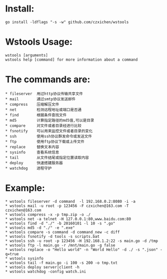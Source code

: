 # Install:
	go install -ldflags "-s -w" github.com/czxichen/wstools

# Wstools Usage:
	wstools [arguments]
	wstools help [command] for more information about a command

# The commands are:
	* fileserver  用过http协议传输共享文件
	* mail        通过smtp协议发送邮件
	* compress    压缩解压文件
	* net         检测远程地址或端口是否通
	* find        根据条件查找文件
	* md5         计算指定路径的md5值,可以是目录
	* compare     对文件或者目录经进行比较
	* fsnotify    可以用来监控文件或者目录的变化
	* ssh         使用ssh协议群发命令或发送文件
	* ftp         使用ftp协议下载或上传文件
	* replace     替换文本内容
	* sysinfo     查看系统信息
	* tail        从文件结尾或指定位置读取内容
	* deploy      快速搭建服务器
	* watchdog    进程守护

# Example:
	* wstools fileserver -d command  -l 192.168.0.2:8080 -i -a
	* wstools mail -u root -p 123456 -F czxichen@163.com -T czxichen@163.com
	* wstools compress -x -p tmp.zip -o ./
	* wstools net -a telnet -H 127.0.0.1:80,www.baidu.com:80
	* wstools find -d "./" -b 20160101 -l 10 -s ".go"
	* wstools md5 -d "./" -e ".exe"
	* wstools compare -s command -d command_new -c diff
	* wstools fsnotify -d tools -s scripts.bat
	* wstools ssh -u root -p 123456 -H 192.168.1.2:22 -s main.go -d /tmp
	* wstools ftp -l main.go -r /mnt/main.go -g false
	* wstools replace -o "Hello world" -n "World Hello" -d ./ -s ".json" -q=true
	* wstools sysinfo
	* wstools tail -f main.go -i 100 -s 200 -o tmp.txt
	* wstools deploy server|client -h
	* wstools watchdog -config watch.ini
